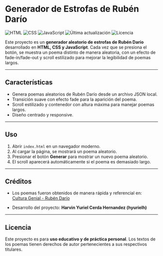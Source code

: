 # Generador de Estrofas de Rubén Darío

![HTML](https://img.shields.io/badge/HTML5-orange)
![CSS](https://img.shields.io/badge/CSS3-blue)
![JavaScript](https://img.shields.io/badge/JavaScript-yellow)
![Última actualización](https://img.shields.io/badge/actualizado-2025--09--15-blue)
![Licencia](https://img.shields.io/badge/licencia-Educativa-green)

Este proyecto es un **generador aleatorio de estrofas de Rubén Darío** desarrollado en **HTML, CSS y JavaScript**. Cada vez que se presiona el botón, se muestra un poema distinto de manera aleatoria, con un efecto de fade-in/fade-out y scroll estilizado para mejorar la legibilidad de poemas largos.

---

## Características

- Genera poemas aleatorios de Rubén Darío desde un archivo JSON local.  
- Transición suave con efecto fade para la aparición del poema.  
- Scroll estilizado y contenedor con altura máxima para manejar poemas largos.  
- Diseño centrado y responsive.  
  

---

## Uso

1. Abrir `index.html` en un navegador moderno.  
2. Al cargar la página, se mostrará un poema aleatorio.  
3. Presionar el botón **Generar** para mostrar un nuevo poema aleatorio.  
4. El scroll aparecerá automáticamente si el poema es demasiado largo.  

---

## Créditos

- Los poemas fueron obtenidos de manera rápida y referencial en:  
  [Cultura Genial - Rubén Darío](https://www.culturagenial.com/es/ruben-dario-poemas/)  

- Desarrollo del proyecto: **Harvin Yuriel Cerda Hernandez (hyurielh)**  

---

## Licencia

Este proyecto es para **uso educativo y de práctica personal**. Los textos de los poemas tienen derechos de autor pertenecientes a sus respectivos titulares.



